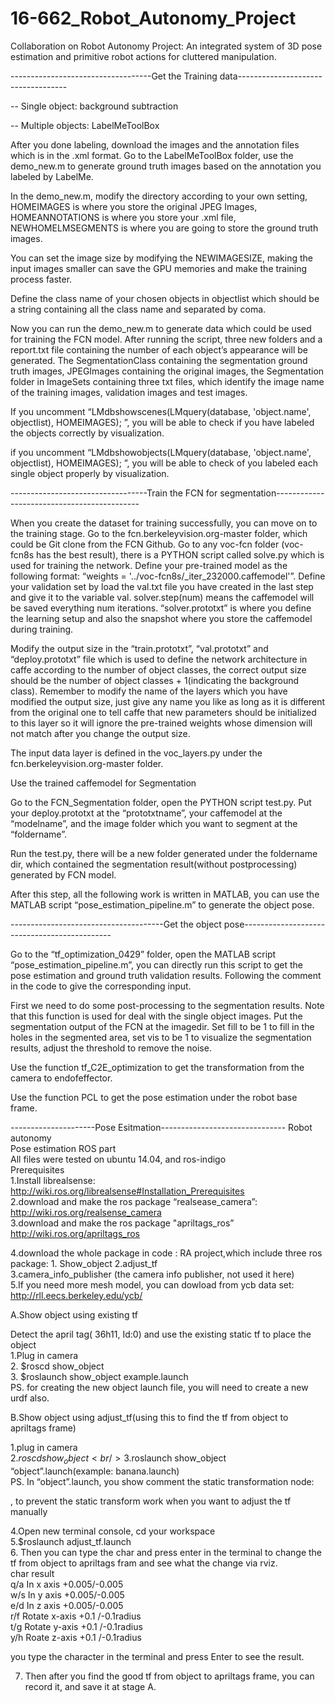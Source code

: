 # 16-662_Robot_Autonomy_Project
Collaboration on Robot Autonomy Project: An integrated system of 3D pose estimation and primitive robot actions for cluttered manipulation.

-----------------------------------Get the Training data-----------------------------------

-- Single object: background subtraction



-- Multiple objects: LabelMeToolBox

After you done labeling, download the images and the annotation files which is in the .xml format. Go to the LabelMeToolBox folder, use the demo_new.m to generate ground truth images based on the annotation you labeled by LabelMe. 

In the demo_new.m, modify the directory according to your own setting, HOMEIMAGES is where you store the original JPEG Images, HOMEANNOTATIONS is where you store your .xml file, NEWHOMELMSEGMENTS is where you are going to store the ground truth images. 

You can set the image size by modifying the NEWIMAGESIZE, making the input images smaller can save the GPU memories and make the training process faster.

Define the class name of your chosen objects in objectlist which should be a string containing all the class name and separated by coma. 

Now you can run the demo_new.m to generate data which could be used for training the FCN model. After running the script, three new folders and a report.txt file containing the number of each object’s appearance will be generated. The SegmentationClass containing the segmentation ground truth images, JPEGImages containing the original images, the Segmentation folder in ImageSets containing three txt files, which identify the image name of the training images, validation images and test images.

If you uncomment “LMdbshowscenes(LMquery(database, 'object.name', objectlist), HOMEIMAGES);
”, you will be able to check if you have labeled the objects correctly by visualization.


if you uncomment “LMdbshowobjects(LMquery(database, 'object.name', objectlist), HOMEIMAGES);
”, you will be able to check of you labeled each single object properly by visualization.



----------------------------------Train the FCN for segmentation--------------------------------------------

When you create the dataset for training successfully, you can move on to the training stage. Go to the fcn.berkeleyvision.org-master folder, which could be Git clone from the FCN Github. Go to any voc-fcn folder (voc-fcn8s has the best result), there is a PYTHON script called solve.py which is used for training the network. Define your pre-trained model as the following format: “weights = '../voc-fcn8s/_iter_232000.caffemodel'”. Define your validation set by load the val.txt file you have created in the last step and give it to the variable val. 
solver.step(num) means the caffemodel will be saved everything num iterations.
“solver.prototxt” is where you define the learning setup and also the snapshot where you store the caffemodel during training. 

Modify the output size in the “train.prototxt”, “val.prototxt” and “deploy.prototxt” file which is used to define the network architecture in caffe according to the number of object classes, the correct output size should be the number of object classes + 1(indicating the background class). Remember to modify the name of the layers which you have modified the output size, just give any name you like as long as it is different from the original one to tell caffe that new parameters should be initialized to this layer so it will ignore the pre-trained weights whose dimension will not match after you change the output size.

The input data layer is defined in the voc_layers.py under the fcn.berkeleyvision.org-master folder.



Use the trained caffemodel for Segmentation

Go to the FCN_Segmentation folder, open the PYTHON script test.py. 
Put your deploy.prototxt at the “prototxtname”, your caffemodel at the “modelname”, and the image folder which you want to segment at the “foldername”.

Run the test.py, there will be a new folder generated under the foldername dir, which contained the segmentation result(without postprocessing) generated by FCN model.

After this step, all the following work is written in MATLAB, you can use the MATLAB script “pose_estimation_pipeline.m” to generate the object pose.




--------------------------------------Get the object pose---------------------------------------------

Go to the “tf_optimization_0429” folder, open the MATLAB script “pose_estimation_pipeline.m”, you can directly run this script to get the pose estimation and ground truth validation results. Following the comment in the code to give the corresponding input.

First we need to do some post-processing to the segmentation results. Note that this function is used for deal with the single object images. Put the segmentation output of the FCN at the imagedir. Set fill to be 1 to fill in the holes in the segmented area, set vis to be 1 to visualize the segmentation results, adjust the threshold to remove the noise.

Use the function tf_C2E_optimization to get the transformation from the camera to endofeffector.

Use the function PCL to get the pose estimation under the robot base frame.







---------------------Pose Esitmation-------------------------------
Robot autonomy <br />
Pose estimation ROS part <br />
All files were tested on ubuntu 14.04, and ros-indigo <br />
Prerequisites <br />
1.Install librealsense: http://wiki.ros.org/librealsense#Installation_Prerequisites <br />
2.download and make the ros package “realsease_camera”: http://wiki.ros.org/realsense_camera <br />
3.download and make the ros package "apriltags_ros” http://wiki.ros.org/apriltags_ros <br />

4.download the whole package in code : RA project,which include three ros package: 1. Show_object 2.adjust_tf <br /> 3.camera_info_publisher (the camera info publisher, not used it here) <br />
5.If you need more mesh model, you can dowload from ycb data set: http://rll.eecs.berkeley.edu/ycb/ <br />


A.Show object using existing tf <br />

Detect the april tag( 36h11, Id:0) and use the existing static tf to place the object <br />
1.Plug in camera <br />
2. $roscd show_object<br />
3. $roslaunch show_object example.launch<br />
PS. for creating the new object launch file, you will need to create a new urdf also. <br />

B.Show object using adjust_tf(using this to find the tf from object to apriltags frame) <br />

1.plug in camera <br />
2.$roscd show_object<br />
3.$roslaunch show_object “object”.launch(example: banana.launch)<br />
PS. In “object”.launch, you show comment the static transformation node: <br />
<!--node pkg="tf" type="static_transform_publisher" name="wood_wrt_apr" args="0.015000 0.060000 -0.025000 0.987535 -0.149251 0.049418 0.007469  apriltag_frame object_link 100" /--> , to prevent the static transform work when you want to adjust the tf manually<br />

4.Open new terminal console, cd your workspace<br />
5.$roslaunch adjust_tf.launch<br />
6. Then you can type the char and press enter in the terminal to change the tf from object to apriltags fram and see what the change via rviz.<br />
char result<br />
q/a  In x axis +0.005/-0.005<br />
w/s  In y axis +0.005/-0.005<br />
e/d  In z axis +0.005/-0.005<br />
r/f  Rotate x-axis +0.1 /-0.1radius<br />
t/g  Rotate y-axis +0.1 /-0.1radius<br />
y/h  Roate z-axis +0.1 /-0.1radius<br />

you type the character in the terminal and press Enter to see the result.<br />

7. Then after you find the good tf from object to apriltags frame, you can record it, and save it at stage A.<br />
